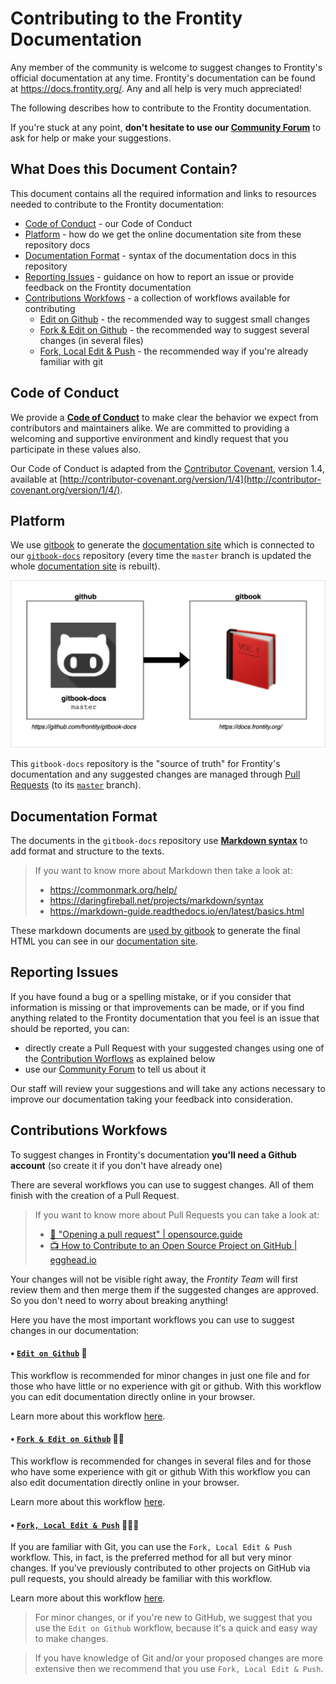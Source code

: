 # Contributing to the Frontity Documentation

Any member of the community is welcome to suggest changes to Frontity's official documentation at any time. Frontity's documentation can be found at https://docs.frontity.org/. Any and all help is very much appreciated!

The following describes how to contribute to the Frontity documentation.

If you're stuck at any point, **don't hesitate to use our [Community Forum](https://community.frontity.org/c/docs-and-tutorials)** to ask for help or make your suggestions.


## What Does this Document Contain?

This document contains all the required information and links to resources needed to contribute to the Frontity documentation:

- [Code of Conduct](#code-of-conduct) - our Code of Conduct
- [Platform](#platform) - how do we get the online documentation site from these repository docs
- [Documentation Format](#documentation-format) - syntax of the documentation docs in this repository
- [Reporting Issues](#reporting-issues) - guidance on how to report an issue or provide feedback on the Frontity documentation
- [Contributions Workfows](#contributions-workfows) - a collection of workflows available for contributing
  - [Edit on Github](#edit-on-github) - the recommended way to suggest small changes
  - [Fork & Edit on Github](#fork-&-edit-on-github) - the recommended way to suggest several changes (in several files)
  - [Fork, Local Edit & Push](#Fork-&-Local-Edit-&-Push) - the recommended way if you're already familiar with git



## Code of Conduct

We provide a [**Code of Conduct**](https://github.com/frontity/gitbook-docs/tree/master/CODE_OF_CONDUCT.md) to make clear the behavior we expect from contributors and maintainers alike. We are committed to providing a welcoming and supportive environment and kindly request that you participate in these values also.

Our Code of Conduct is adapted from the [Contributor Covenant](http://contributor-covenant.org), version 1.4,
available at [http://contributor-covenant.org/version/1/4](http://contributor-covenant.org/version/1/4/).

## Platform

We use [gitbook](https://www.gitbook.com/) to generate the [documentation site](https://docs.frontity.org/) which is connected to our [`gitbook-docs`](https://github.com/frontity/gitbook-docs/) repository (every time the `master` branch is updated the whole [documentation site](https://docs.frontity.org/) is rebuilt).

![github-gitbook-connection](.gitbook/assets/github-gitbook-connection.png)

This `gitbook-docs` repository is the "source of truth" for Frontity's documentation and any suggested changes are managed through [Pull Requests](https://help.github.com/en/github/collaborating-with-issues-and-pull-requests/about-pull-requests) (to its [`master`](https://github.com/frontity/gitbook-docs/tree/master) branch).

 
## Documentation Format

The documents in the `gitbook-docs` repository use [**Markdown syntax**](https://docs.gitbook.com/editing-content/markdown) to add format and structure to the texts.

> If you want to know more about Markdown then take a look at:
> - https://commonmark.org/help/
> - https://daringfireball.net/projects/markdown/syntax
> - https://markdown-guide.readthedocs.io/en/latest/basics.html

These markdown documents are [used by gitbook](#platform) to generate the final HTML you can see in our [documentation site](https://docs.frontity.org/).

## Reporting Issues

If you have found a bug or a spelling mistake, or if you consider that information is missing or that improvements can be made, or if you find anything related to the Frontity documentation that you feel is an issue that should be reported, you can:

- directly create a Pull Request with your suggested changes using one of the [Contribution Worflows](#contributions-workfows) as explained below
- use our [Community Forum](https://community.frontity.org/c/docs-and-tutorials) to tell us about it

Our staff will review your suggestions and will take any actions necessary to improve our documentation taking your feedback into consideration.

## Contributions Workfows

To suggest changes in Frontity's documentation **you'll need a Github account** (so create it if you don't have already one)

There are several workflows you can use to suggest changes. All of them finish with the creation of a Pull Request. 

> If you want to know more about Pull Requests you can take a look at:
> - [📑 "Opening a pull request" | opensource.guide ](https://opensource.guide/how-to-contribute/#opening-a-pull-request)
> - [📺 How to Contribute to an Open Source Project on GitHub | egghead.io ](https://egghead.io/courses/how-to-contribute-to-an-open-source-project-on-github)

Your changes will not be visible right away, the *Frontity Team* will first review them and then merge them if the suggested changes are approved. So you don't need to worry about breaking anything!

Here you have the most important workflows you can use to suggest changes in our documentation:

#### • [`Edit on Github`](https://github.com/frontity/gitbook-docs/wiki/Edit-on-Github)  📝 <a name="Edit-on-Github" />

This workflow is recommended for minor changes in just one file and for those who have little or no experience with git or github.
With this workflow you can edit documentation directly online in your browser.

Learn more about this workflow [here](https://github.com/frontity/gitbook-docs/wiki/Edit-on-Github).

#### • [`Fork & Edit on Github`](https://github.com/frontity/gitbook-docs/wiki/Fork-&-Edit-on-Github) 📝📝 <a name="Fork-&-Edit-on-Github" />

This workflow is recommended for changes in several files and for those who have some experience with git or github
With this workflow you can also edit documentation directly online in your browser.

Learn more about this workflow [here](https://github.com/frontity/gitbook-docs/wiki/Fork-&-Edit-on-Github).

#### • [`Fork, Local Edit & Push`](https://github.com/frontity/gitbook-docs/wiki/Fork-&-Local-Edit-&-Push)  📝📝📝 <a name="Fork-&-Local-Edit-&-Push" />

If you are familiar with Git, you can use the `Fork, Local Edit & Push` workflow. This, in fact, is the preferred method for all but very minor changes.
If you've previously contributed to other projects on GitHub via pull requests, you should already be familiar with this workflow.

Learn more about this workflow [here](https://github.com/frontity/gitbook-docs/wiki/Fork-&-Local-Edit-&-Push).

> For minor changes, or if you're new to GitHub, we suggest that you use the `Edit on Github` workflow, because it's a quick and easy way to make changes. 

> If you have knowledge of Git and/or your proposed changes are more extensive then we recommend that you use `Fork, Local Edit & Push`.
